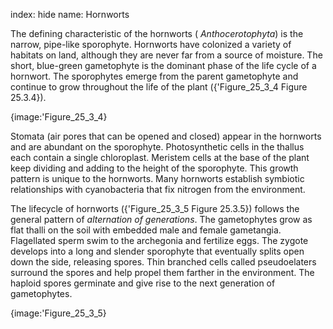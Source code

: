 index: hide
name: Hornworts

The defining characteristic of the hornworts ( *Anthocerotophyta*) is the narrow, pipe-like sporophyte. Hornworts have colonized a variety of habitats on land, although they are never far from a source of moisture. The short, blue-green gametophyte is the dominant phase of the life cycle of a hornwort. The sporophytes emerge from the parent gametophyte and continue to grow throughout the life of the plant ({'Figure_25_3_4 Figure 25.3.4}).


{image:'Figure_25_3_4}
        

Stomata (air pores that can be opened and closed) appear in the hornworts and are abundant on the sporophyte. Photosynthetic cells in the thallus each contain a single chloroplast. Meristem cells at the base of the plant keep dividing and adding to the height of the sporophyte. This growth pattern is unique to the hornworts. Many hornworts establish symbiotic relationships with cyanobacteria that fix nitrogen from the environment.

The lifecycle of hornworts ({'Figure_25_3_5 Figure 25.3.5}) follows the general pattern of  *alternation of generations*. The gametophytes grow as flat thalli on the soil with embedded male and female gametangia. Flagellated sperm swim to the archegonia and fertilize eggs. The zygote develops into a long and slender sporophyte that eventually splits open down the side, releasing spores. Thin branched cells called pseudoelaters surround the spores and help propel them farther in the environment. The haploid spores germinate and give rise to the next generation of gametophytes.


{image:'Figure_25_3_5}
        
